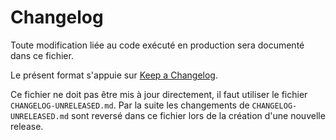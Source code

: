 # Changelog

Toute modification liée au code exécuté en production sera documenté dans ce fichier.

Le présent format s'appuie sur [Keep a Changelog](http://keepachangelog.com/en/1.0.0/).

Ce fichier ne doit pas être mis à jour directement, il faut utiliser le fichier
`CHANGELOG-UNRELEASED.md`.
Par la suite les changements de `CHANGELOG-UNRELEASED.md` sont reversé dans ce
fichier lors de la création d'une nouvelle release.

##
